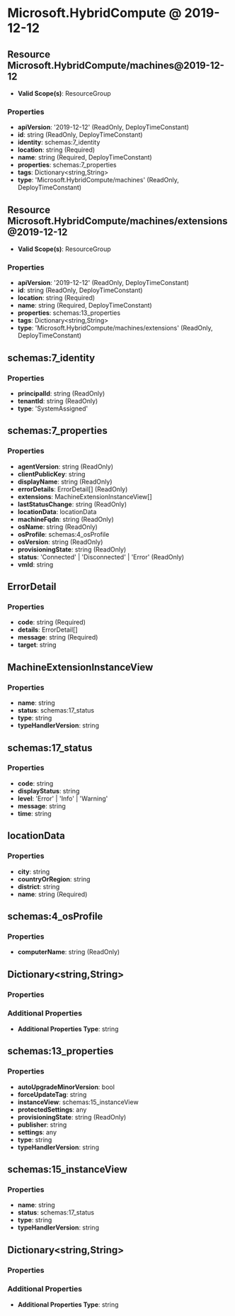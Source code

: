# Microsoft.HybridCompute @ 2019-12-12

## Resource Microsoft.HybridCompute/machines@2019-12-12
* **Valid Scope(s)**: ResourceGroup
### Properties
* **apiVersion**: '2019-12-12' (ReadOnly, DeployTimeConstant)
* **id**: string (ReadOnly, DeployTimeConstant)
* **identity**: schemas:7_identity
* **location**: string (Required)
* **name**: string (Required, DeployTimeConstant)
* **properties**: schemas:7_properties
* **tags**: Dictionary<string,String>
* **type**: 'Microsoft.HybridCompute/machines' (ReadOnly, DeployTimeConstant)

## Resource Microsoft.HybridCompute/machines/extensions@2019-12-12
* **Valid Scope(s)**: ResourceGroup
### Properties
* **apiVersion**: '2019-12-12' (ReadOnly, DeployTimeConstant)
* **id**: string (ReadOnly, DeployTimeConstant)
* **location**: string (Required)
* **name**: string (Required, DeployTimeConstant)
* **properties**: schemas:13_properties
* **tags**: Dictionary<string,String>
* **type**: 'Microsoft.HybridCompute/machines/extensions' (ReadOnly, DeployTimeConstant)

## schemas:7_identity
### Properties
* **principalId**: string (ReadOnly)
* **tenantId**: string (ReadOnly)
* **type**: 'SystemAssigned'

## schemas:7_properties
### Properties
* **agentVersion**: string (ReadOnly)
* **clientPublicKey**: string
* **displayName**: string (ReadOnly)
* **errorDetails**: ErrorDetail[] (ReadOnly)
* **extensions**: MachineExtensionInstanceView[]
* **lastStatusChange**: string (ReadOnly)
* **locationData**: locationData
* **machineFqdn**: string (ReadOnly)
* **osName**: string (ReadOnly)
* **osProfile**: schemas:4_osProfile
* **osVersion**: string (ReadOnly)
* **provisioningState**: string (ReadOnly)
* **status**: 'Connected' | 'Disconnected' | 'Error' (ReadOnly)
* **vmId**: string

## ErrorDetail
### Properties
* **code**: string (Required)
* **details**: ErrorDetail[]
* **message**: string (Required)
* **target**: string

## MachineExtensionInstanceView
### Properties
* **name**: string
* **status**: schemas:17_status
* **type**: string
* **typeHandlerVersion**: string

## schemas:17_status
### Properties
* **code**: string
* **displayStatus**: string
* **level**: 'Error' | 'Info' | 'Warning'
* **message**: string
* **time**: string

## locationData
### Properties
* **city**: string
* **countryOrRegion**: string
* **district**: string
* **name**: string (Required)

## schemas:4_osProfile
### Properties
* **computerName**: string (ReadOnly)

## Dictionary<string,String>
### Properties
### Additional Properties
* **Additional Properties Type**: string

## schemas:13_properties
### Properties
* **autoUpgradeMinorVersion**: bool
* **forceUpdateTag**: string
* **instanceView**: schemas:15_instanceView
* **protectedSettings**: any
* **provisioningState**: string (ReadOnly)
* **publisher**: string
* **settings**: any
* **type**: string
* **typeHandlerVersion**: string

## schemas:15_instanceView
### Properties
* **name**: string
* **status**: schemas:17_status
* **type**: string
* **typeHandlerVersion**: string

## Dictionary<string,String>
### Properties
### Additional Properties
* **Additional Properties Type**: string

